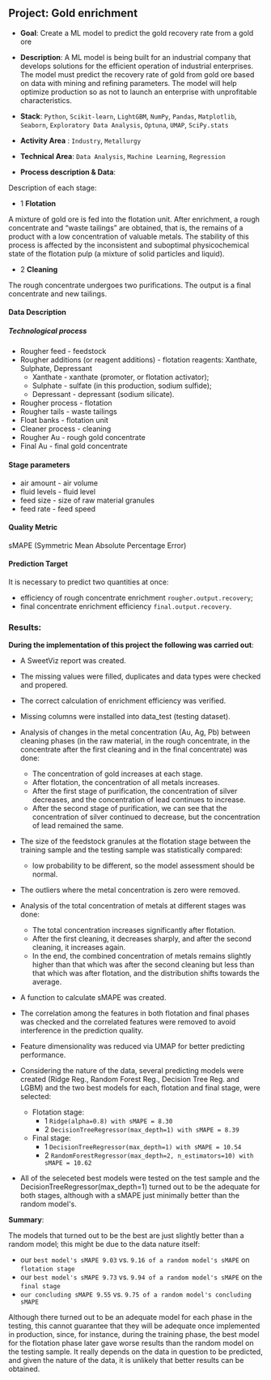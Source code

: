 ## Project: Gold enrichment
* **Goal**: 
Create a ML model to predict the gold recovery rate from a gold ore
* **Description**:
A ML model is being built for an industrial company that develops solutions for the efficient operation of industrial enterprises. The model must predict the recovery rate of gold from gold ore based on data with mining and refining parameters. The model will help optimize production so as not to launch an enterprise with unprofitable characteristics.
* **Stack**: 
`Python`, `Scikit-learn`, `LightGBM`, `NumPy`, `Pandas`, `Matplotlib`, `Seaborn`, `Exploratory Data Analysis`, `Optuna`, `UMAP`, `SciPy.stats`
* **Activity Area** :
`Industry`, `Metallurgy`
* **Technical Area**:
`Data Analysis`, `Machine Learning`, `Regression`

* **Process description & Data**:
  
Description of each stage:
- 1 **Flotation**
     
A mixture of gold ore is fed into the flotation unit. After enrichment, a rough concentrate and “waste tailings” are obtained, that is, the remains of a product with a low concentration of valuable metals.
The stability of this process is affected by the inconsistent and suboptimal physicochemical state of the flotation pulp (a mixture of solid particles and liquid).

- 2 **Cleaning**
     
The rough concentrate undergoes two purifications. The output is a final concentrate and new tailings.

#### Data Description
##### Technological process
- Rougher feed - feedstock
- Rougher additions (or reagent additions) - flotation reagents: Xanthate, Sulphate, Depressant
  - Xanthate - xanthate (promoter, or flotation activator);
  - Sulphate - sulfate (in this production, sodium sulfide);
  - Depressant - depressant (sodium silicate).
- Rougher process - flotation
- Rougher tails - waste tailings
- Float banks - flotation unit
- Cleaner process - cleaning
- Rougher Au - rough gold concentrate
- Final Au - final gold concentrate
#### Stage parameters
- air amount - air volume
- fluid levels - fluid level
- feed size - size of raw material granules
- feed rate - feed speed

#### Quality Metric
sMAPE (Symmetric Mean Absolute Percentage Error)

#### Prediction Target
It is necessary to predict two quantities at once:
- efficiency of rough concentrate enrichment `rougher.output.recovery`;
- final concentrate enrichment efficiency `final.output.recovery`.

### Results:
**During the implementation of this project the following was carried out**:

- A SweetViz report was created.
- The missing values were filled, duplicates and data types were checked and propered.
- The correct calculation of enrichment efficiency was verified.
- Missing columns were installed into data_test (testing dataset).
- Analysis of changes in the metal concentration (Au, Ag, Pb) between cleaning phases (in the raw material, in the rough concentrate, in the concentrate after the first cleaning and in the final concentrate) was done:
  - The concentration of gold increases at each stage.
  - After flotation, the concentration of all metals increases.
  - After the first stage of purification, the concentration of silver decreases, and the concentration of lead continues to increase.
  - After the second stage of purification, we can see that the concentration of silver continued to decrease, but the concentration of lead remained the same.
- The size of the feedstock granules at the flotation stage between the training sample and the testing sample was statistically compared:
  - low probability to be different, so the model assessment should be normal.
- The outliers where the metal concentration is zero were removed.
- Analysis of the total concentration of metals at different stages was done:
  - The total concentration increases significantly after flotation.
  - After the first cleaning, it decreases sharply, and after the second cleaning, it increases again.
  - In the end, the combined concentration of metals remains slightly higher than that which was after the second cleaning but less than that which was after flotation, and the distribution shifts towards the average.
- A function to calculate sMAPE was created.
- The correlation among the features in both flotation and final phases was checked and the correlated features were removed to avoid interference in the prediction quality.
- Feature dimensionality was reduced via UMAP for better predicting performance.
- Considering the nature of the data, several predicting models were created (Ridge Reg., Random Forest Reg., Decision Tree Reg. and LGBM) and the two best models for each, flotation and final stage, were selected:

    - Flotation stage:
      -  1 `Ridge(alpha=0.8) with sMAPE = 8.30`
      -  2 `DecisionTreeRegressor(max_depth=1) with sMAPE = 8.39`
    - Final stage:
      -  1 `DecisionTreeRegressor(max_depth=1) with sMAPE = 10.54`
      -  2 `RandomForestRegressor(max_depth=2, n_estimators=10) with sMAPE = 10.62`
- All of the seleceted best models were tested on the test sample and the DecisionTreeRegressor(max_depth=1) turned out to be the adequate for both stages, although with a sMAPE just minimally better than the random model's.

**Summary**:

The models that turned out to be the best are just slightly better than a random model; this might be due to the data nature itself:
- our `best model's sMAPE 9.03` vs. `9.16 of a random model's sMAPE` on `flotation stage`
- our `best model's sMAPE 9.73` vs. `9.94 of a random model's sMAPE` on the `final stage`
- `our concluding sMAPE 9.55` vs. `9.75 of a random model's concluding sMAPE`

Although there turned out to be an adequate model for each phase in the testing, this cannot guarantee that they will be adequate once implemented in production, since, for instance, during the training phase, the best model for the flotation phase later gave worse results than the random model on the testing sample. It really depends on the data in question to be predicted, and given the nature of the data, it is unlikely that better results can be obtained.
